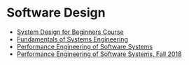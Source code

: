 # Software Design

 - [System Design for Beginners Course](https://www.youtube.com/watch?v=m8Icp_Cid5o&pp=ugMICgJwdBABGAHKBQ9zb2Z0d2FyZSBkZXNpZ24=)
 - [Fundamentals of Systems Engineering](https://www.youtube.com/playlist?list=PLUl4u3cNGP60jIMmB53zl6awCKMnABhYx)
 - [Performance Engineering of Software Systems](https://www.youtube.com/playlist?list=PLD2AE32F507F10481)
 - [Performance Engineering of Software Systems, Fall 2018](https://www.youtube.com/playlist?list=PLUl4u3cNGP63VIBQVWguXxZZi0566y7Wf)